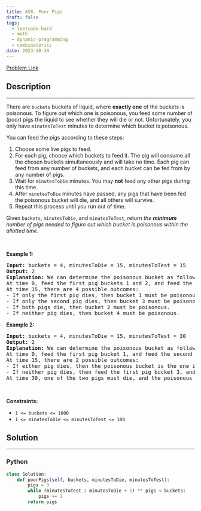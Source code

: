 ```yaml
---
title: 458. Poor Pigs
draft: false
tags: 
  - leetcode-hard
  - math
  - dynamic-programming
  - combinatorics
date: 2023-10-30
---
```


[Problem Link](https://leetcode.com/problems/poor-pigs/)

## Description

---
<p>There are <code>buckets</code> buckets of liquid, where <strong>exactly one</strong> of the buckets is poisonous. To figure out which one is poisonous, you feed some number of (poor) pigs the liquid to see whether they will die or not. Unfortunately, you only have <code>minutesToTest</code> minutes to determine which bucket is poisonous.</p>

<p>You can feed the pigs according to these steps:</p>

<ol>
	<li>Choose some live pigs to feed.</li>
	<li>For each pig, choose which buckets to feed it. The pig will consume all the chosen buckets simultaneously and will take no time. Each pig can feed from any number of buckets, and each bucket can be fed from by any number of pigs.</li>
	<li>Wait for <code>minutesToDie</code> minutes. You may <strong>not</strong> feed any other pigs during this time.</li>
	<li>After <code>minutesToDie</code> minutes have passed, any pigs that have been fed the poisonous bucket will die, and all others will survive.</li>
	<li>Repeat this process until you run out of time.</li>
</ol>

<p>Given <code>buckets</code>, <code>minutesToDie</code>, and <code>minutesToTest</code>, return <em>the <strong>minimum</strong> number of pigs needed to figure out which bucket is poisonous within the allotted time</em>.</p>

<p>&nbsp;</p>
<p><strong class="example">Example 1:</strong></p>

<pre>
<strong>Input:</strong> buckets = 4, minutesToDie = 15, minutesToTest = 15
<strong>Output:</strong> 2
<strong>Explanation:</strong> We can determine the poisonous bucket as follows:
At time 0, feed the first pig buckets 1 and 2, and feed the second pig buckets 2 and 3.
At time 15, there are 4 possible outcomes:
- If only the first pig dies, then bucket 1 must be poisonous.
- If only the second pig dies, then bucket 3 must be poisonous.
- If both pigs die, then bucket 2 must be poisonous.
- If neither pig dies, then bucket 4 must be poisonous.
</pre>

<p><strong class="example">Example 2:</strong></p>

<pre>
<strong>Input:</strong> buckets = 4, minutesToDie = 15, minutesToTest = 30
<strong>Output:</strong> 2
<strong>Explanation:</strong> We can determine the poisonous bucket as follows:
At time 0, feed the first pig bucket 1, and feed the second pig bucket 2.
At time 15, there are 2 possible outcomes:
- If either pig dies, then the poisonous bucket is the one it was fed.
- If neither pig dies, then feed the first pig bucket 3, and feed the second pig bucket 4.
At time 30, one of the two pigs must die, and the poisonous bucket is the one it was fed.
</pre>

<p>&nbsp;</p>
<p><strong>Constraints:</strong></p>

<ul>
	<li><code>1 &lt;= buckets &lt;= 1000</code></li>
	<li><code>1 &lt;=&nbsp;minutesToDie &lt;=&nbsp;minutesToTest &lt;= 100</code></li>
</ul>


## Solution

---
### Python
``` py title='poor-pigs'
class Solution:
    def poorPigs(self, buckets, minutesToDie, minutesToTest):
        pigs = 0
        while (minutesToTest / minutesToDie + 1) ** pigs < buckets:
            pigs += 1
        return pigs
```

